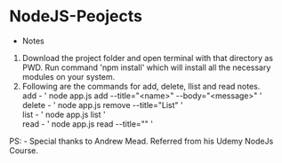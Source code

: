 # NodeJS-Peojects

* Notes 
1) Download the project folder and open terminal with that directory as PWD. Run command 'npm install' which will install all the necessary modules on your system.
2) Following are the commands for add, delete, llist and read notes.  
    add - ' node app.js add --title="\<name\>" --body="\<message\>" '  
    delete - ' node app.js remove --title="List"  '  
    list - ' node app.js list '  
    read - ' node app.js read --title="<name>"  '  
  
  
  
  
  
  
  
  
PS: - Special thanks to Andrew Mead. Referred from his Udemy NodeJs Course. 
